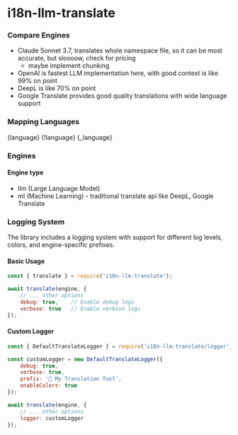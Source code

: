 # i18n-llm-translate


### Compare Engines

- Claude Sonnet 3.7, translates whole namespace file, so it can be most accurate, but sloooow, check for pricing 
    - maybe implement chunking
- OpenAI is fastest LLM implementation here, with good context is like 99% on point
- DeepL is like 70% on point
- Google Translate provides good quality translations with wide language support

### Mapping Languages
{language}
{!language}
{_language}

### Engines

#### Engine type
- llm (Large Language Model)
- ml (Machine Learning) - traditional translate api like DeepL, Google Translate

### Logging System

The library includes a logging system with support for different log levels, colors, and engine-specific prefixes.

#### Basic Usage
```javascript
const { translate } = require('i18n-llm-translate');

await translate(engine, {
    // ... other options
    debug: true,    // Enable debug logs
    verbose: true   // Enable verbose logs
});
```

#### Custom Logger
```javascript
const { DefaultTranslateLogger } = require('i18n-llm-translate/logger');

const customLogger = new DefaultTranslateLogger({
    debug: true,
    verbose: true,
    prefix: '🔧 My Translation Tool',
    enableColors: true
});

await translate(engine, {
    // ... other options
    logger: customLogger
});
```
